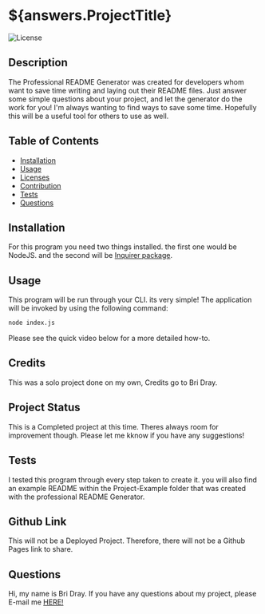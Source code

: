 # ${answers.ProjectTitle}

![License](https://img.shields.io/static/v1?label=License&message="${answers.license}&color=GREEN)

## Description
The Professional README Generator was created for developers whom want to save time writing and laying out their README files. Just answer some simple questions about your project, and let the generator do the work for you! I'm always wanting to find ways to save some time. Hopefully this will be a useful tool for others to use as well. 

## Table of Contents
* [Installation](#installation)
* [Usage](#usage)
* [Licenses](#licenses)
* [Contribution](#contribution)
* [Tests](#tests)
* [Questions](#questions)

## Installation
For this program you need two things installed. the first one would be NodeJS. and the second will be [Inquirer package](https://www.npmjs.com/package/inquirer/v/8.2.4).

## Usage
This program will be run through your CLI. its very simple! 
The application will be invoked by using the following command:

```bash
node index.js
```
Please see the quick video below for a more detailed how-to. 

## Credits
This was a solo project done on my own, Credits go to Bri Dray.

## Project Status
This is a Completed project at this time. Theres always room for improvement though. Please let me kknow if you have any suggestions!

## Tests
I tested this program through every step taken to create it. you will also find an example README within the Project-Example folder that was created with the professional README Generator.

## Github Link
This will not be a Deployed Project. Therefore, there will not be a Github Pages link to share.

## Questions
Hi, my name is Bri Dray. If you have any questions about my project, please E-mail me [HERE!](mailto:stanggurl02@gmail.com)